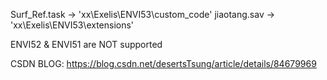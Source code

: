Surf_Ref.task -> 'xx\Exelis\ENVI53\custom_code'
jiaotang.sav -> 'xx\Exelis\ENVI53\extensions'


ENVI52 & ENVI51 are NOT supported


CSDN BLOG: https://blog.csdn.net/desertsTsung/article/details/84679969
